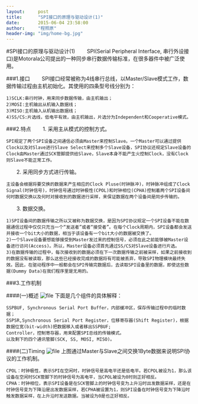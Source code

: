 ```yaml
---
layout:     post
title:      "SPI接口的原理与驱动设计(1)"
date:       2015-06-04 23:58:00
author:     "程照原"
header-img: "img/home-bg.jpg"
---
```

#SPI接口的原理与驱动设计(1)
　　SPI(Serial Peripheral Interface, 串行外设接口)是Motorala公司提出的一种同步串行数据传输标准，在很多器件中被广泛使用。

###1.接口
　　SPI接口经常被称为4线串行总线，以Master/Slave模式工作，数据传输过程由主机初始化。其使用的四条型号线分别为：
    
    1)SCLK:串行时钟，用来同步数据传输，由主机输出；
    2)MOSI:主机输出从机输入数据线；
    3)MISO:主机输入从机输出数据线；
    4)SS/CS:片选线，低电平有效，由主机输出，片选分为Independent和Cooperative模式。

###2.特点
　　1. 采用主从模式的控制方式。

    SPI规定了两个SPI设备之间通信必须由Master来控制Slave。一个Master可以通过提供Clock以及对Slave进行Slave Select来控制多个Slave设备，SPI协议还规定Slave设备的Clock由Master通过SCK管脚提供给Slave，Slave本身不能产生火控制Clock，没有Clock则Slave不能正常工作。

　　2. 采用同步方式进行传输。

    主设备会根据将要交换的数据来产生相应的Clock Pluse(时钟脉冲)，时钟脉冲组成了Clock Signal(时钟信号)，时钟信号通过时钟极性(CPOL)和时钟相位(CPHA)控制着两个SPI设备间何时数据交换以及何时对接收到的数据进行采样，来保证数据在两个设备间是同步传输的。

　　3. 数据交换。

    1)SPI设备间的数据传输之所以又被称为数据交换，是因为SPI协议规定一个SPI设备不能在数据通信过程中仅仅只充当一个“发送者”或者“接受者”。在每个Clock周期内，SPI设备都会发送并接收一个bit大小的数据，相当于该设备有一个bit大小的数据被交换了。
    2)一个Slave设备要想能够接受到Master发过来的控制信号，必须在此之前能够被Master设备进行访问(Access)。所以，Master设备必须首先通过SS/CS对Slave设备进行片选。
    3)在数据传输的过程中，每次接收到的数据必须在下一次数据传输之前被采样，如果之前接收到的数据没有被读取，那么这些已经接收完成的数据将有可能被丢弃，导致SPI物理模块最终失效。因此，在驱动程序中一般都会在SPI传输完数据后，去读取SPI设备里的数据，即使这些数据(Dummy Data)在我们程序里是无用的。

###3.工作机制

####(一)概述
![file](/blog/img/spi_arch.jpg)
下面是几个组件的具体解释：

    SSPBUF, Synchronous Serial Port Buffer，内部缓冲区，保存传输过程中的临时数据；
    SSPSR,Synchronous Serial Port Register，位移寄存器(Shift Register)，根据数据位宽(bit-width)把数据移入或者移出SSPBUF;
    Controller，控制寄存器，用来配置SPI总线的传输模式。
    以及剩下的四个通讯管脚(SCK, SS, MOSI, MISO)。

####(二)Timing
![file](/blog/img/spi_timing.jpg)
上图通过Master与Slave之间交换1Byte数据来说明SPI协议的工作机制。

    CPOL：时钟极性，表示SPI在空闲时，时钟信号是高电平还是低电平。若CPOL被设为1，那么该设备在空闲时SCK管脚下的时钟信号为高电平，当CPOL被设为0时则正好相反。
    CPHA：时钟相位，表示SPI设备是在SCK管脚上的时钟信号变为上升沿时出发数据采样，还是在时钟信号变为下降沿是出发数据采样，若CPHA被设置为1，则SPI设备在时钟信号变为下降沿时触发数据采样，在上升沿时发送数据。当被设为0是也正好相反。


